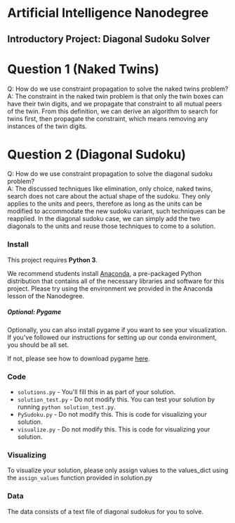 # Artificial Intelligence Nanodegree
## Introductory Project: Diagonal Sudoku Solver

# Question 1 (Naked Twins)
Q: How do we use constraint propagation to solve the naked twins problem?  
A: The constraint in the naked twin problem is that only the twin boxes can have their twin digits, and we propagate that constraint to all mutual peers of the twin. From this definition, we can derive an algorithm to search for twins first, then propagate the constraint, which means removing any instances of the twin digits.

# Question 2 (Diagonal Sudoku)
Q: How do we use constraint propagation to solve the diagonal sudoku problem?  
A: The discussed techniques like elimination, only choice, naked twins, search does not care about the actual shape of the sudoku. They only applies to the units and peers, therefore as long as the units can be modified to accommodate the new sudoku variant, such techniques can be reapplied. In the diagonal sudoku case, we can simply add the two diagonals to the units and reuse those techniques to come to a solution.

### Install

This project requires **Python 3**.

We recommend students install [Anaconda](https://www.continuum.io/downloads), a pre-packaged Python distribution that contains all of the necessary libraries and software for this project. 
Please try using the environment we provided in the Anaconda lesson of the Nanodegree.

##### Optional: Pygame

Optionally, you can also install pygame if you want to see your visualization. If you've followed our instructions for setting up our conda environment, you should be all set.

If not, please see how to download pygame [here](http://www.pygame.org/download.shtml).

### Code

* `solutions.py` - You'll fill this in as part of your solution.
* `solution_test.py` - Do not modify this. You can test your solution by running `python solution_test.py`.
* `PySudoku.py` - Do not modify this. This is code for visualizing your solution.
* `visualize.py` - Do not modify this. This is code for visualizing your solution.

### Visualizing

To visualize your solution, please only assign values to the values_dict using the ```assign_values``` function provided in solution.py

### Data

The data consists of a text file of diagonal sudokus for you to solve.